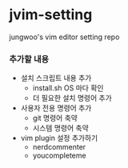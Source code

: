 # jvim-setting
jungwoo's vim editor setting repo

### 추가할 내용
- 설치 스크립트 내용 추가
	- install.sh OS 마다 확인
	- 더 필요한 설치 명령어 추가
- 사용자 전용 명령어 추가
	- git 명령어 축약
	- 시스템 명령어 축약
- vim plugin 설정 추가하기
	- nerdcommenter
	- youcompleteme


